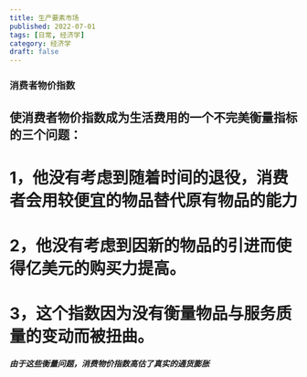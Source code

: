 ```yaml
---
title: 生产要素市场
published: 2022-07-01
tags: [日常, 经济学]
category: 经济学
draft: false
---
```


### 消费者物价指数

## 使消费者物价指数成为生活费用的一个不完美衡量指标的三个问题：
# 1，他没有考虑到随着时间的退役，消费者会用较便宜的物品替代原有物品的能力
# 2，他没有考虑到因新的物品的引进而使得亿美元的购买力提高。
# 3，这个指数因为没有衡量物品与服务质量的变动而被扭曲。

***由于这些衡量问题，消费物价指数高估了真实的通货膨胀***



